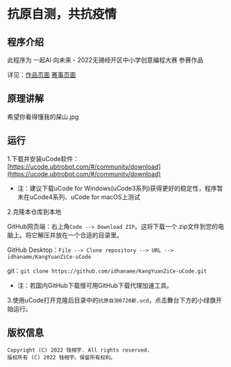 # 抗原自测，共抗疫情

## 程序介绍

此程序为 一起AI·向未来 - 2022无锡经开区中小学创意编程大赛 参赛作品

详见：[作品页面](https://wuxi.qingsaishi.cn/EventInfor.html?MatchId=6305&id=21485)  [赛事页面](https://wuxi.qingsaishi.cn/EventDetails.html?MatchId=6305)

## 原理讲解

希望你看得懂我的屎山.jpg

## 运行

1.下载并安装uCode软件：[https://ucode.ubtrobot.com/#/community/download](https://ucode.ubtrobot.com/#/community/download)

* 注：建议下载uCode for Windows(uCode3系列)获得更好的稳定性，程序暂未在uCode4系列、uCode for macOS上测试

2.克隆本仓库到本地

GitHub网页端：右上角`Code --> Download ZIP`。这将下载一个.zip文件到您的电脑上。将它解压并放在一个合适的目录里。

GitHub Desktop：`File --> Clone repository --> URL --> idhaname/KangYuanZiCe-uCode`

git：`git clone https://github.com/idhaname/KangYuanZiCe-uCode.git`

* 注：若国内GitHub下载慢可用GitHub下载代理加速工具。

3.使用uCode打开克隆后目录中的`抗原自测0720新.ucd`，点击舞台下方的小绿旗开始运行。

## 版权信息

    Copyright (C) 2022 钱相宇. All rights reserved.
    版权所有 (C) 2022 钱相宇。保留所有权利。
